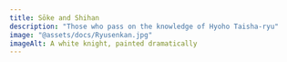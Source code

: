 ```yaml
---
title: Sōke and Shihan
description: "Those who pass on the knowledge of Hyoho Taisha-ryu"
image: "@assets/docs/Ryusenkan.jpg"
imageAlt: A white knight, painted dramatically
---
```

